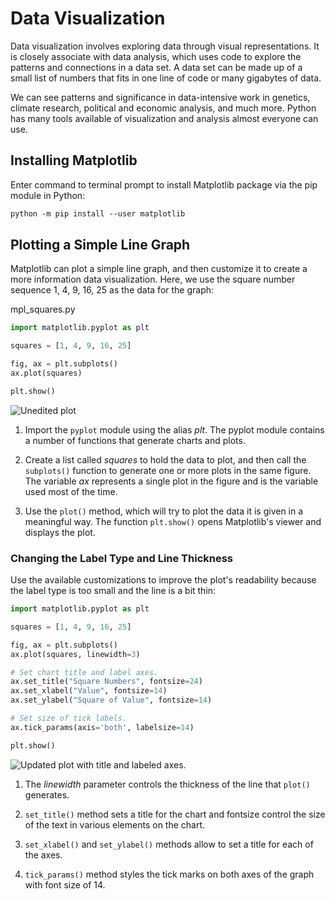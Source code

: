 # Data Visualization

Data visualization involves exploring data through visual representations. It is closely associate with data analysis, which uses code to explore the patterns and connections in a data set. A data set can be made up of a small list of numbers that fits in one line of code or many gigabytes of data.

We can see patterns and significance in data-intensive work in genetics, climate research, political and economic analysis, and much more. Python has many tools available of visualization and analysis almost everyone can use.

## Installing Matplotlib

Enter command to terminal prompt to install Matplotlib package via the pip module in Python:

``` markdown
python -m pip install --user matplotlib
```

## Plotting a Simple Line Graph

Matplotlib can plot a simple line graph, and then customize it to create a more information data visualization. Here, we use the square number sequence 1, 4, 9, 16, 25 as the data for the graph:

mpl_squares.py

``` python
import matplotlib.pyplot as plt

squares = [1, 4, 9, 16, 25]

fig, ax = plt.subplots()
ax.plot(squares)

plt.show()
```

![Unedited plot](https://raw.githubusercontent.com/TysonNguyen/PythonCrashCourse_Notes/DataVisualization/Projects/DataVisualization/original.png)


1. Import the `pyplot` module using the alias *plt*. The pyplot module contains a number of functions that generate charts and plots.

2. Create a list called *squares* to hold the data to plot, and then call the `subplots()` function to generate one or more plots in the same figure. The variable *ax* represents a single plot in the figure and is the variable used most of the time.

3. Use the `plot()` method, which will try to plot the data it is given in a meaningful way. The function `plt.show()` opens Matplotlib's viewer and displays the plot.

### Changing the Label Type and Line Thickness

Use the available customizations to improve the plot's readability because the label type is too small and the line is a bit thin:

``` python
import matplotlib.pyplot as plt

squares = [1, 4, 9, 16, 25]

fig, ax = plt.subplots()
ax.plot(squares, linewidth=3)

# Set chart title and label axes.
ax.set_title("Square Numbers", fontsize=24)
ax.set_xlabel("Value", fontsize=14)
ax.set_ylabel("Square of Value", fontsize=14)

# Set size of tick labels.
ax.tick_params(axis='both', labelsize=14)

plt.show()
```

![Updated plot with title and labeled axes.](https://raw.githubusercontent.com/TysonNguyen/PythonCrashCourse_Notes/DataVisualization/Projects/DataVisualization/originalV2.png)

1. The *linewidth* parameter controls the thickness of the line that `plot()` generates.

2. `set_title()` method sets a title for the chart and fontsize control the size of the text in various elements on the chart.

3. `set_xlabel()` and `set_ylabel()` methods allow to set a title for each of the axes.

4. `tick_params()` method styles the tick marks on both axes of the graph with font size of 14.
